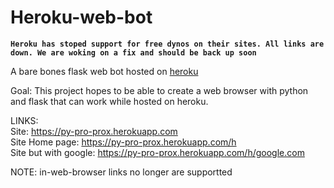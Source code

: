 # Heroku-web-bot

**`Heroku has stoped support for free dynos on their sites. All links are down. We are woking on a fix and should be back up soon`**

A bare bones flask web bot hosted on [heroku](https://www.heroku.com)

Goal:
This project hopes to be able to create a web browser with python and flask that can work while hosted on heroku.

LINKS:                     
Site: https://py-pro-prox.herokuapp.com                     
Site Home page: https://py-pro-prox.herokuapp.com/h                     
Site but with google: https://py-pro-prox.herokuapp.com/h/google.com


NOTE: in-web-browser links no longer are supportted 
